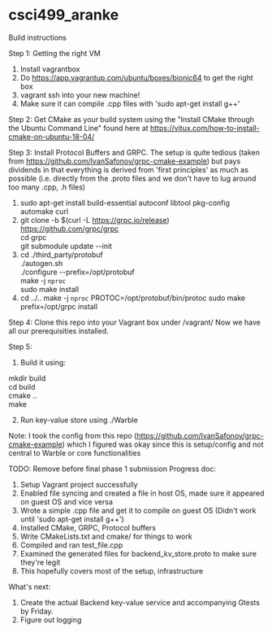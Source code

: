 # csci499_aranke

Build instructions 

Step 1: Getting the right VM 
1) Install vagrantbox
2) Do https://app.vagrantup.com/ubuntu/boxes/bionic64 to get the right box
3) vagrant ssh into your new machine!
4) Make sure it can compile .cpp files with 'sudo apt-get install g++'

Step 2: Get CMake as your build system using the "Install CMake through the Ubuntu Command Line" 
found here at https://vitux.com/how-to-install-cmake-on-ubuntu-18-04/

Step 3: Install Protocol Buffers and GRPC. The setup is quite tedious (taken from 
https://github.com/IvanSafonov/grpc-cmake-example) but pays dividends in that everything is 
derived from 'first principles' as much as possible (i.e. directly from the .proto files and 
we don't have to lug around too many .cpp, .h files)

1) sudo apt-get install build-essential autoconf libtool pkg-config automake curl  
2) git clone -b $(curl -L https://grpc.io/release) https://github.com/grpc/grpc  
cd grpc  
git submodule update --init  
3) cd ./third_party/protobuf  
./autogen.sh  
./configure --prefix=/opt/protobuf  
make -j `nproc`  
sudo make install  
4) cd ../..
make -j `nproc` PROTOC=/opt/protobuf/bin/protoc 
sudo make prefix=/opt/grpc install

Step 4: Clone this repo into your Vagrant box under /vagrant/
Now we have all our prerequisities installed. 

Step 5: 
1) Build it using: 

mkdir build  
cd build  
cmake ..  
make  

2) Run key-value store using ./Warble

Note: I took the config from this repo (https://github.com/IvanSafonov/grpc-cmake-example) which 
I figured was okay since this is setup/config and not central to Warble or core functionalities

TODO: Remove before final phase 1 submission
Progress doc: 
1) Setup Vagrant project successfully
2) Enabled file syncing and created a file in host OS, made sure it appeared on guest OS and 
vice versa
3) Wrote a simple .cpp file and get it to compile on guest OS (Didn't work until 
'sudo apt-get install g++')
4) Installed CMake, GRPC, Protocol buffers
5) Write CMakeLists.txt and cmake/ for things to work
6) Compiled and ran test_file.cpp 
7) Examined the generated files for backend_kv_store.proto to make sure they're legit
8) This hopefully covers most of the setup, infrastructure 

What's next:
1) Create the actual Backend key-value service and accompanying Gtests by Friday.
2) Figure out logging 
